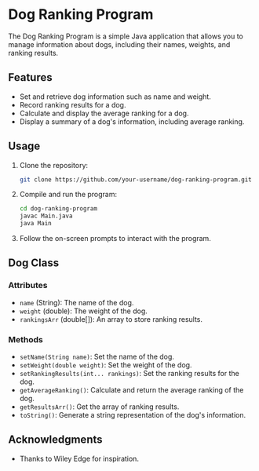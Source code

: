 # Dog Ranking Program

The Dog Ranking Program is a simple Java application that allows you to manage information about dogs, including their names, weights, and ranking results.

## Features

- Set and retrieve dog information such as name and weight.
- Record ranking results for a dog.
- Calculate and display the average ranking for a dog.
- Display a summary of a dog's information, including average ranking.

## Usage

1. Clone the repository:

    ```bash
    git clone https://github.com/your-username/dog-ranking-program.git
    ```

2. Compile and run the program:

    ```bash
    cd dog-ranking-program
    javac Main.java
    java Main
    ```

3. Follow the on-screen prompts to interact with the program.

## Dog Class

### Attributes

- `name` (String): The name of the dog.
- `weight` (double): The weight of the dog.
- `rankingsArr` (double[]): An array to store ranking results.

### Methods

- `setName(String name)`: Set the name of the dog.
- `setWeight(double weight)`: Set the weight of the dog.
- `setRankingResults(int... rankings)`: Set the ranking results for the dog.
- `getAverageRanking()`: Calculate and return the average ranking of the dog.
- `getResultsArr()`: Get the array of ranking results.
- `toString()`: Generate a string representation of the dog's information.


## Acknowledgments

- Thanks to Wiley Edge for inspiration.

